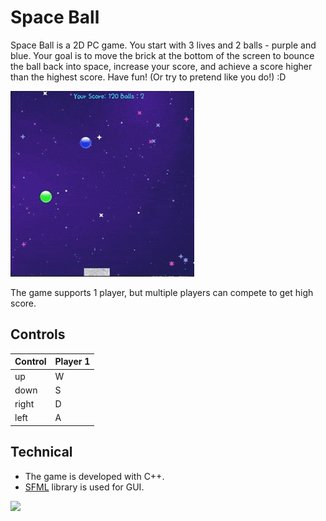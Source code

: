 # Space Ball

<p>Space Ball is a 2D PC game. You start with 3 lives and 2 balls - purple and blue. Your goal is to move the brick at the bottom of the screen to bounce the ball back into space, increase your score, and achieve a score higher than the highest score. Have fun! (Or try to pretend like you do!) :D
</p>

![](https://github.com/MarwanRadwan7/SpaceBall/blob/main/preview/gameplay-preview.png)

<p>
The game supports 1 player, but multiple players can compete to get high score.
</p>

## Controls

| Control | Player 1 |
| ------- | -------- |
| up      | W        |
| down    | S        |
| right   | D        |
| left    | A        |

## Technical

- The game is developed with C++.
- [SFML](https://www.sfml-dev.org/) library is used for GUI.

![](https://github.com/MarwanRadwan7/SpaceBall/blob/main/preview/gameplay-preview-min.png)
